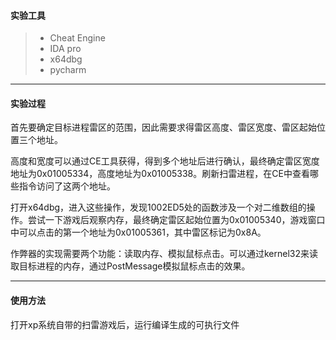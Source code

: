 #### 实验工具
>* Cheat Engine
>* IDA pro
>* x64dbg
>* pycharm

---

#### 实验过程
首先要确定目标进程雷区的范围，因此需要求得雷区高度、雷区宽度、雷区起始位置三个地址。

高度和宽度可以通过CE工具获得，得到多个地址后进行确认，最终确定雷区宽度地址为0x01005334，高度地址为0x01005338。刷新扫雷进程，在CE中查看哪些指令访问了这两个地址。

打开x64dbg，进入这些操作，发现1002ED5处的函数涉及一个对二维数组的操作。尝试一下游戏后观察内存，最终确定雷区起始位置为0x01005340，游戏窗口中可以点击的第一个地址为0x01005361，其中雷区标记为0x8A。

作弊器的实现需要两个功能：读取内存、模拟鼠标点击。可以通过kernel32来读取目标进程的内存，通过PostMessage模拟鼠标点击的效果。

---

#### 使用方法
打开xp系统自带的扫雷游戏后，运行编译生成的可执行文件